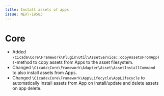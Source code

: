 ```yaml
---
title: Install assets of apps
issue: NEXT-19583
---
```

# Core
* Added `\Cicada\Core\Framework\Plugin\Util\AssetService::copyAssetsFromApp()`-method to copy assets from Apps to the asset filesystem.
* Changed `\Cicada\Core\Framework\Adapter\Asset\AssetInstallCommand` to also install assets from Apps.
* Changed `\Cicada\Core\Framework\App\Lifecycle\AppLifecycle` to automatically install assets from App on install/update and delete assets on app delete.
